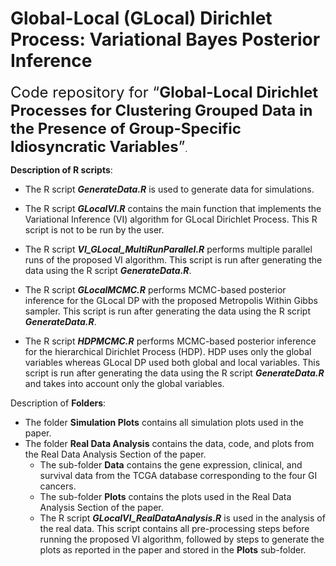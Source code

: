 
<!-- README.md is generated from README.Rmd. Please edit that file -->

# Global-Local (GLocal) Dirichlet Process: Variational Bayes Posterior Inference

<!-- badges: start -->
<!-- badges: end -->

<span style="font-size:24px;">Code repository for “**Global-Local
Dirichlet Processes for Clustering Grouped Data in the Presence of
Group-Specific Idiosyncratic Variables**”</span>.

**Description of R scripts**:

- The R script ***GenerateData.R*** is used to generate data for
  simulations.

- The R script ***GLocalVI.R*** contains the main function that
  implements the Variational Inference (VI) algorithm for GLocal
  Dirichlet Process. This R script is not to be run by the user.

- The R script ***VI_GLocal_MultiRunParallel.R*** performs multiple
  parallel runs of the proposed VI algorithm. This script is run after
  generating the data using the R script ***GenerateData.R***.

- The R script ***GLocalMCMC.R*** performs MCMC-based posterior
  inference for the GLocal DP with the proposed Metropolis Within Gibbs
  sampler. This script is run after generating the data using the R
  script ***GenerateData.R***.

- The R script ***HDPMCMC.R*** performs MCMC-based posterior inference
  for the hierarchical Dirichlet Process (HDP). HDP uses only the global
  variables whereas GLocal DP used both global and local variables. This
  script is run after generating the data using the R script
  ***GenerateData.R*** and takes into account only the global variables.

Description of **Folders**:

- The folder **Simulation Plots** contains all simulation plots used in
  the paper.
- The folder **Real Data Analysis** contains the data, code, and plots
  from the Real Data Analysis Section of the paper.
  - The sub-folder **Data** contains the gene expression, clinical, and
    survival data from the TCGA database corresponding to the four GI
    cancers.
  - The sub-folder **Plots** contains the plots used in the Real Data
    Analysis Section of the paper.
  - The R script ***GLocalVI_RealDataAnalysis.R*** is used in the
    analysis of the real data. This script contains all pre-processing
    steps before running the proposed VI algorithm, followed by steps to
    generate the plots as reported in the paper and stored in the
    **Plots** sub-folder.
